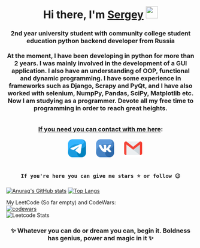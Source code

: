 <h1 align='center'>Hi there, I'm <a href='https://t.me/S3raphimCS'>Sergey</a>
<img src='https://github.com/blackcater/blackcater/raw/main/images/Hi.gif' width='32px' height='32px'></h1>
<h3 align='center'>
2nd year university student with community college student education python backend developer from Russia<br>
<br><b>At the moment, I have been developing in python for more than 2 years. I was mainly involved in the development of a GUI application. I also have an understanding of OOP, functional and dynamic programming. I have some experience in frameworks such as Django, Scrapy and PyQt, and I have also worked with selenium, NumpPy, Pandas, SciPy, Matplotlib etc. Now I am studying as a programmer. Devote all my free time to programming in order to reach great heights.</b><br><br>

<u>If you need you can contact with me here</u>:
<div>
  &nbsp;&nbsp;&nbsp;&nbsp;&nbsp;&nbsp;<a href="https://t.me/S3raphimCS"><img src='img/telegram.png' width='48px' height='48px'></a>
  &nbsp;&nbsp;&nbsp;&nbsp;&nbsp;&nbsp;<a href="https://vk.com/S3raphim"><img src='img/vk.png' width='48px' height='48px'></a>
  <!--&nbsp;&nbsp;&nbsp;&nbsp;&nbsp;&nbsp;<a href="https://steamcommunity.com/id/S3raphim"><img src='img/steam 2nd var.png' width='48px' height='48px'></a> -->
  &nbsp;&nbsp;&nbsp;&nbsp;&nbsp;&nbsp;<a href="mailto:s3raphimcs@gmail.com"><img src='img/gmail.png' width='48px' height='48px'></a>
</div><br>
<div class="snippet-clipboard-content notranslate position-relative overflow-auto">
  <center><pre class='notranslate'><code>If you're here you can give me stars ⭐ or follow 😉</code></pre></center>
</div>
</h3>

[![Anurag's GitHub stats](https://github-readme-stats.vercel.app/api?username=S3raphimCS&show_icons=true&hide=contribs)](https://github.com/anuraghazra/github-readme-stats)
[![Top Langs](https://github-readme-stats.vercel.app/api/top-langs/?username=S3raphimCS&layout=compact)](https://github.com/anuraghazra/github-readme-stats)


My LeetCode (So far empty) and CodeWars: <br>
[![codewars](https://www.codewars.com/users/S3raphimCS/badges/large)](https://www.codewars.com/users/S3raphimCS)<br>
![Leetcode Stats]([https://leetcard.jacoblin.cool/JacobLinCool?theme=transparent](https://leetcard.jacoblin.cool/S3raphimCS?theme=catppuccinMocha&font=Noto%20Sans%20Lepcha&ext=activity))

 <h3 align='center'>✨ Whatever you can do or dream you can, begin it. Boldness has genius, power and magic in it ✨</h3>
